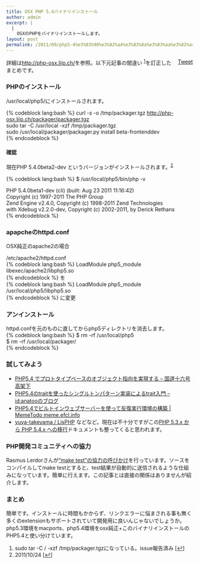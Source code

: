 ```yaml
---
title: OSX PHP 5.4バイナリインストール
author: admin
excerpt: |
  |
    OSXのPHPをバイナリインストールします。
layout: post
permalink: /2011/09/php5-4%e3%83%90%e3%82%a4%e3%83%8a%e3%83%aa%e3%82%a4%e3%83%b3%e3%82%b9%e3%83%88%e3%83%bc%e3%83%ab/
---
```

<div style="float: right; margin-left: 10px;">
  <a href="https://twitter.com/share" class="twitter-share-button" data-count="vertical" data-url="/blog/2011/09/php5-4%e3%83%90%e3%82%a4%e3%83%8a%e3%83%aa%e3%82%a4%e3%83%b3%e3%82%b9%e3%83%88%e3%83%bc%e3%83%ab/">Tweet</a>
</div>

詳細は<http://php-osx.liip.ch/>を参照。以下元記事の間違い <sup><a href="#footnote_0_798" id="identifier_0_798" class="footnote-link footnote-identifier-link" title="sudo tar -C /  -xzf /tmp/packager.tgzになっている。issue報告済み">1</a></sup>を訂正したまとめです。

### PHPのインストール

/usr/local/php5/にインストールされます。

{% codeblock lang:bash %}
curl -s -o /tmp/packager.tgz http://php-osx.liip.ch/packager/packager.tgz  
sudo tar -C /usr/local -xzf /tmp/packager.tgz  
sudo /usr/local/packager/packager.py install beta-frontenddev  
{% endcodeblock %}

#### 確認

現在PHP 5.4.0beta2-dev というバージョンがインストールされます。<sup><a href="#footnote_1_798" id="identifier_1_798" class="footnote-link footnote-identifier-link" title="2011/10/24">2</a></sup>

{% codeblock lang:bash %}
$ /usr/local/php5/bin/php -v

PHP 5.4.0beta1-dev (cli) (built: Aug 23 2011 11:16:42)  
Copyright (c) 1997-2011 The PHP Group  
Zend Engine v2.4.0, Copyright (c) 1998-2011 Zend Technologies  
with Xdebug v2.2.0-dev, Copyright (c) 2002-2011, by Derick Rethans  
{% endcodeblock %}

### apapcheのhttpd.conf

OSX純正のapache2の場合

/etc/apache2/httpd.conf  
{% codeblock lang:bash %}
LoadModule php5_module libexec/apache2/libphp5.so  
{% endcodeblock %}
を  
{% codeblock lang:bash %}
LoadModule php5_module /usr/local/php5/libphp5.so  
{% endcodeblock %}
に変更

### アンインストール

httpd.confを元のものに直してからphp5ディレクトリを消去します。  
{% codeblock lang:bash %}
$ rm -rf /usr/local/php5  
$ rm -rf /usr/local/packager/  
{% endcodeblock %}

### 試してみよう

*   [PHP5.4 でプロトタイプベースのオブジェクト指向を実現する &#8211; 国道十六号高架下][1]
*   [PHP5.4のtraitを使ったシングルトンパターン実装によるtrait入門 &#8211; id:anatooのブログ ][2]
*   [PHP5.4でビルトインウェブサーバーを使って反復実行環境の構築 | MemeTodo meme.efcl.info][3]
*   [yuya-takeyama / LisPHP][4]
などなど。現在は不十分ですがこの[PHP 5.3.x から PHP 5.4.x への移行][5]ドキュメントも整ってくると思われます。 </ul> 
### PHP開発コミュニティへの協力

Rasmus Lerdorさんが[&#8220;make test&#8221;の協力の呼びかけ][6]を行っています。ソースをコンパイルしてmake testとすると、test結果が自動的に送信されるような仕組みになっています。簡単に行えます。この記事とは直接の関係はありませんが紹介します。

### まとめ

簡単です。インストールに時間もかからず、リンクエラーに悩まされる事も無く多くのextensionもサポートされていて開発用に良いんじゃないでしょうか。php5.3環境をmacports、php5.4環境をosx純正+このバイナリインストールのPHP5.4と使い分けています。

<ol class="footnotes">
  <li id="footnote_0_798" class="footnote">
    sudo tar -C / -xzf /tmp/packager.tgzになっている。issue報告済み [<a href="#identifier_0_798" class="footnote-link footnote-back-link">&#8617;</a>]
  </li>
  <li id="footnote_1_798" class="footnote">
    2011/10/24 [<a href="#identifier_1_798" class="footnote-link footnote-back-link">&#8617;</a>]
  </li>
</ol>

 [1]: http://d.hatena.ne.jp/jmtaro/20110908/1315508354
 [2]: http://d.hatena.ne.jp/anatoo/20110707/1310045371
 [3]: http://meme.efcl.info/2011/07/php54.html
 [4]: https://github.com/yuya-takeyama/LisPHP
 [5]: http://php.net/manual/ja/migration54.php
 [6]: https://plus.google.com/113641248237520845183/posts/R8qAfsM8qcs